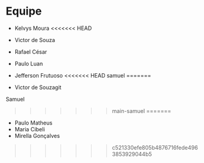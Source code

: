 # Equipe

- Kelvys Moura
<<<<<<< HEAD
- Victor de Souza
- Rafael César
- Paulo Luan
- Jefferson Frutuoso
<<<<<<< HEAD
samuel
=======

- Victor de Souzagit 


Samuel
>>>>>>> main-samuel
=======
- Paulo Matheus
- Maria Cibeli
- Mirella Gonçalves
>>>>>>> c521330efe805b4876716fede4963853929044b5
